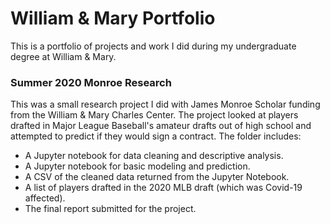 # William & Mary Portfolio
This is a portfolio of projects and work I did during my undergraduate degree at William &amp; Mary.

### Summer 2020 Monroe Research  
This was a small research project I did with James Monroe Scholar funding from the William & Mary Charles Center. The project looked at players drafted in Major League Baseball's amateur drafts out of high school and attempted to predict if they would sign a contract. The folder includes:
- A Jupyter notebook for data cleaning and descriptive analysis.  
- A Jupyter notebook for basic modeling and prediction.  
- A CSV of the cleaned data returned from the Jupyter Notebook.
- A list of players drafted in the 2020 MLB draft (which was Covid-19 affected).
- The final report submitted for the project.  
